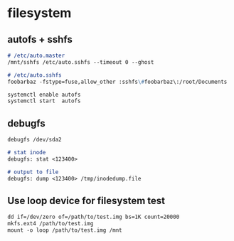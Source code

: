 # filesystem

## autofs + sshfs

```markdown
# /etc/auto.master
/mnt/sshfs /etc/auto.sshfs --timeout 0 --ghost

# /etc/auto.sshfs
foobarbaz -fstype=fuse,allow_other :sshfs\#foobarbaz\:/root/Documents

systemctl enable autofs
systemctl start  autofs
```

## debugfs

```markdown
debugfs /dev/sda2

# stat inode
debugfs: stat <123400>

# output to file
debugfs: dump <123400> /tmp/inodedump.file
```

## Use loop device for filesystem test

```markdown
dd if=/dev/zero of=/path/to/test.img bs=1K count=20000
mkfs.ext4 /path/to/test.img
mount -o loop /path/to/test.img /mnt
```
